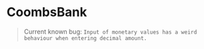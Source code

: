 # CoombsBank

> Current known bug: `Input of monetary values has a weird behaviour when entering decimal amount.`
